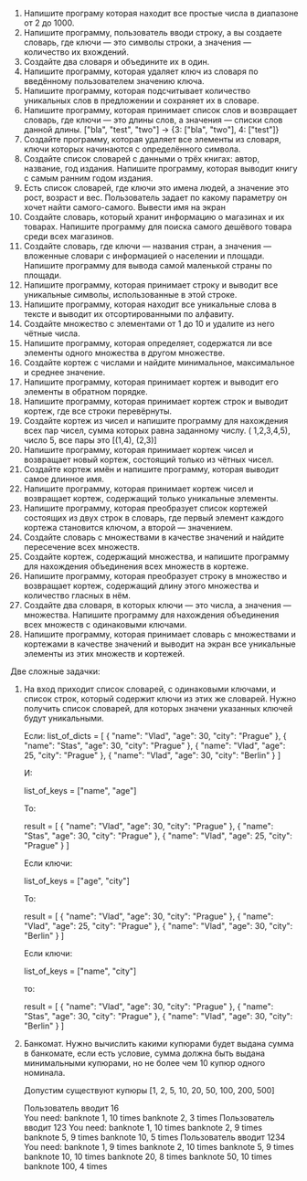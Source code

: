 1. Напишите програму которая находит все простые числа в диапазоне от 2 до 1000.
2. Напишите программу, пользователь вводи строку, а вы создаете словарь, где ключи — это символы строки, а значения —
   количество их вхождений.
3. Создайте два словаря и объедините их в один.
4. Напишите программу, которая удаляет ключ из словаря по введённому пользователем значению ключа.
5. Напишите программу, которая подсчитывает количество уникальных слов в предложении и сохраняет их в словаре.
6. Напишите программу, которая принимает список слов и возвращает словарь, где ключи — это длины слов, а значения —
   списки слов данной длины. ["bla", "test", "two"] -> {3: ["bla", "two"], 4: ["test"]}
7. Создайте программу, которая удаляет все элементы из словаря, ключи которых начинаются с определённого символа.
8. Создайте список словарей с данными о трёх книгах: автор, название, год издания. Напишите программу, которая выводит
   книгу с
   самым ранним годом издания.
9. Есть список словарей, где ключи это имена людей, а значение это рост, возраст и вес. Пользователь задает по какому
   параметру он хочет найти самого-самого. Вывести имя на экран
10. Создайте словарь, который хранит информацию о магазинах и их товарах. Напишите программу для поиска самого дешёвого
    товара среди всех магазинов.
11. Создайте словарь, где ключи — названия стран, а значения — вложенные словари с информацией о населении и площади.
    Напишите программу для вывода самой маленькой страны по площади.
12. Напишите программу, которая принимает строку и выводит все уникальные символы, использованные в этой строке.
13. Напишите программу, которая находит все уникальные слова в тексте и выводит их отсортированными по алфавиту.
14. Создайте множество с элементами от 1 до 10 и удалите из него чётные числа.
15. Напишите программу, которая определяет, содержатся ли все элементы одного множества в другом множестве.
16. Создайте кортеж с числами и найдите минимальное, максимальное и среднее значение.
17. Напишите программу, которая принимает кортеж и выводит его элементы в обратном порядке.
18. Напишите программу, которая принимает кортеж строк и выводит кортеж, где все строки перевёрнуты.
19. Создайте кортеж из чисел и напишите программу для нахождения всех пар чисел, сумма которых равна заданному числу. (
    1,2,3,4,5), число 5, все пары это [(1,4), (2,3)]
20. Напишите программу, которая принимает кортеж чисел и возвращает новый кортеж, состоящий только из чётных чисел.
21. Создайте кортеж имён и напишите программу, которая выводит самое длинное имя.
22. Напишите программу, которая принимает кортеж чисел и возвращает кортеж, содержащий только уникальные элементы.
23. Напишите программу, которая преобразует список кортежей состоящих из двух строк в словарь, где первый элемент
    каждого кортежа становится ключом, а второй — значением.
24. Создайте словарь с множествами в качестве значений и найдите пересечение всех множеств.
25. Создайте кортеж, содержащий множества, и напишите программу для нахождения объединения всех множеств в кортеже.
26. Напишите программу, которая преобразует строку в множество и возвращает кортеж, содержащий длину этого множества и
    количество гласных в нём.
27. Создайте два словаря, в которых ключи — это числа, а значения — множества. Напишите программу для нахождения
    объединения всех множеств с одинаковыми ключами.
28. Напишите программу, которая принимает словарь с множествами и кортежами в качестве значений и выводит на экран все
    уникальные элементы из этих множеств и кортежей.

Две сложные задачки:

1. На вход приходит список словарей, с одинаковыми ключами, и список строк, который содержит ключи из этих же словарей.
   Нужно получить список словарей, для которых значени указанных ключей будут уникальными.
   
    Если:
    list_of_dicts = [
        {
        "name": "Vlad",
        "age": 30,
        "city": "Prague"
        },
        {
        "name": "Stas",
        "age": 30,
        "city": "Prague"
        },
        {
        "name": "Vlad",
        "age": 25,
        "city": "Prague"
        }, {
        "name": "Vlad",
        "age": 30,
        "city": "Berlin"
        }
   ]

   И:

   list_of_keys = ["name", "age"]

   То:    

    result = [
        {
        "name": "Vlad",
        "age": 30,
        "city": "Prague"
        },
        {
        "name": "Stas",
        "age": 30,
        "city": "Prague"
        },
        {
        "name": "Vlad",
        "age": 25,
        "city": "Prague"
        }
   ]
    
   Если ключи:

   list_of_keys = ["age", "city"]

   То:

   result = [
        {
        "name": "Vlad",
        "age": 30,
        "city": "Prague"
        },
        {
        "name": "Vlad",
        "age": 25,
        "city": "Prague"
        }, {
        "name": "Vlad",
        "age": 30,
        "city": "Berlin"
        }
   ]
    
   Если ключи:

   list_of_keys = ["name", "city"]

   то:

   result = [
       {
       "name": "Vlad",
       "age": 30,
       "city": "Prague"
       },
       {
       "name": "Stas",
       "age": 30,
       "city": "Prague"
       },
       {
       "name": "Vlad",
       "age": 30,
       "city": "Berlin"
       }
   ]

2. Банкомат. Нужно вычислить какими купюрами будет выдана сумма в банкомате, если есть условие, сумма должна быть выдана
   минимальными купюрами, но не более чем 10 купюр одного номинала.
   
   Допустим существуют купюры [1, 2, 5, 10, 20, 50, 100, 200, 500]

   Пользователь вводит 16  
         You need: 
         banknote 1, 10 times
         banknote 2, 3 times
   Пользователь вводит 123 
         You need: 
         banknote 1, 10 times
         banknote 2, 9 times
         banknote 5, 9 times
         banknote 10, 5 times
   Пользователь вводит 1234 
         You need: 
         banknote 1, 9 times
         banknote 2, 10 times
         banknote 5, 9 times
         banknote 10, 10 times
         banknote 20, 8 times
         banknote 50, 10 times
         banknote 100, 4 times
